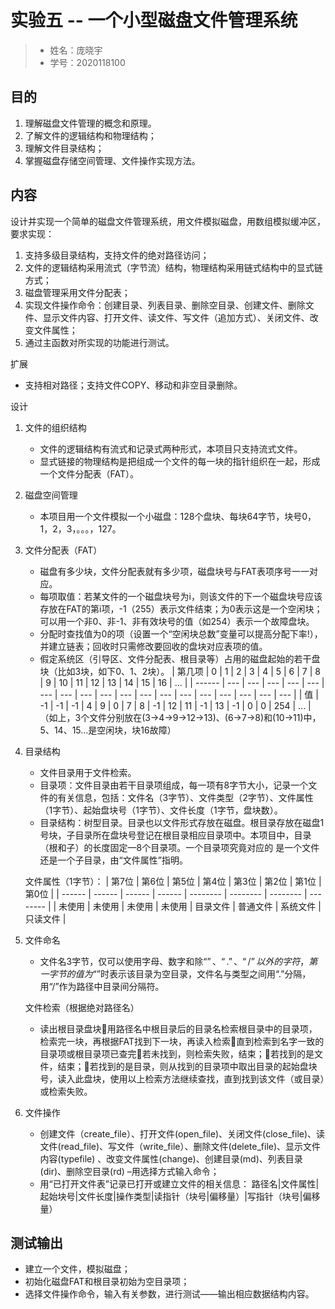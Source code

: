 # 实验五 -- 一个小型磁盘文件管理系统

> - 姓名：庞晓宇
> - 学号：2020118100


## 目的
1. 理解磁盘文件管理的概念和原理。
2. 了解文件的逻辑结构和物理结构；
3. 理解文件目录结构；
4. 掌握磁盘存储空间管理、文件操作实现方法。


## 内容
设计并实现一个简单的磁盘文件管理系统，用文件模拟磁盘，用数组模拟缓冲区，要求实现：
1. 支持多级目录结构，支持文件的绝对路径访问；
2. 文件的逻辑结构采用流式（字节流）结构，物理结构采用链式结构中的显式链方式；
3. 磁盘管理采用文件分配表；
4. 实现文件操作命令：创建目录、列表目录、删除空目录、创建文件、删除文件、显示文件内容、打开文件、读文件、写文件（追加方式）、关闭文件、改变文件属性；
5. 通过主函数对所实现的功能进行测试。

扩展
- 支持相对路径；支持文件COPY、移动和非空目录删除。

设计
1. 文件的组织结构
   - 文件的逻辑结构有流式和记录式两种形式，本项目只支持流式文件。
   - 显式链接的物理结构是把组成一个文件的每一块的指针组织在一起，形成一个文件分配表（FAT）。
2. 磁盘空间管理
   - 本项目用一个文件模拟一个小磁盘：128个盘块、每块64字节，块号0，1，2，3，。。。，127。
3. 文件分配表（FAT）
   - 磁盘有多少块，文件分配表就有多少项，磁盘块号与FAT表项序号一一对应。
   - 每项取值：若某文件的一个磁盘块号为i，则该文件的下一个磁盘块号应该存放在FAT的第i项，-1（255）表示文件结束；为0表示这是一个空闲块；可以用一个非0、非-1、非有效块号的值（如254）表示一个故障盘块。
   - 分配时查找值为0的项（设置一个“空闲块总数”变量可以提高分配下率!），并建立链表；回收时只需修改要回收的盘块对应表项的值。
   - 假定系统区（引导区、文件分配表、根目录等）占用的磁盘起始的若干盘块（比如3块，如下0、1、2块）。
        | 第几项 | 0   | 1   | 2   | 3   | 4   | 5   | 6   | 7   | 8   | 9   | 10  | 11  | 12  | 13  | 14  | 15  | 16  | ... |
        | ------ | --- | --- | --- | --- | --- | --- | --- | --- | --- | --- | --- | --- | --- | --- | --- | --- | --- | --- |
        | 值     | -1  | -1  | -1  | 4   | 9   | 0   | 7   | 8   | -1  | 12  | 11  | -1  | 13  | -1  | 0   | 0   | 254 | ... |
    （如上，3个文件分别放在(3->4->9->12->13)、(6->7->8)和(10->11)中，5、14、15…是空闲块，块16故障）
4. 目录结构
   - 文件目录用于文件检索。
   - 目录项：文件目录由若干目录项组成，每一项有8字节大小，记录一个文件的有关信息，包括：文件名（3字节）、文件类型（2字节）、文件属性（1字节）、起始盘块号（1字节）、文件长度（1字节，盘块数）。
   - 目录结构：树型目录。目录也以文件形式存放在磁盘。根目录存放在磁盘1号块，子目录所在盘块号登记在根目录相应目录项中。本项目中，目录（根和子）的长度固定—8个目录项。一个目录项究竟对应的 是一个文件还是一个子目录，由“文件属性”指明。
    
    文件属性（1字节）：
    | 第7位  | 第6位  | 第5位  | 第4位  | 第3位    | 第2位    | 第1位    | 第0位    |
    | ------ | ------ | ------ | ------ | -------- | -------- | -------- | -------- |
    | 未使用 | 未使用 | 未使用 | 未使用 | 目录文件 | 普通文件 | 系统文件 | 只读文件 |

5. 文件命名
   - 文件名3字节，仅可以使用字母、数字和除“$”、“.”、“/”以外的字符，第一字节的值为“$”时表示该目录为空目录，文件名与类型之间用“.”分隔，用“/”作为路径中目录间分隔符。

    文件检索（根据绝对路径名）
   - 读出根目录盘块用路径名中根目录后的目录名检索根目录中的目录项，检索完一块，再根据FAT找到下一块，再读入检索直到检索到名字一致的目录项或根目录项已查完若未找到，则检索失败，结束；若找到的是文件，结束；若找到的是目录，则从找到的目录项中取出目录的起始盘块号，读入此盘块，使用以上检索方法继续查找，直到找到该文件（或目录）或检索失败。
6. 文件操作
   - 创建文件（create_file）、打开文件(open_file)、关闭文件(close_file)、读文件(read_file)、写文件（write_file）、删除文件(delete_file)、显示文件内容(typefile) 、改变文件属性(change)、创建目录(md)、列表目录(dir)、删除空目录(rd) –用选择方式输入命令；
   - 用“已打开文件表”记录已打开或建立文件的相关信息：
        路径名|文件属性|起始块号|文件长度|操作类型|读指针（块号|偏移量）|写指针（块号|偏移量）


## 测试输出
- 建立一个文件，模拟磁盘；
- 初始化磁盘FAT和根目录初始为空目录项；
- 选择文件操作命令，输入有关参数，进行测试——输出相应数据结构内容。
